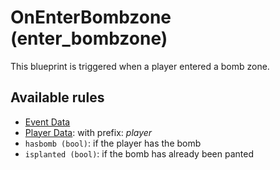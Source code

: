 # OnEnterBombzone (enter_bombzone)

This blueprint is triggered when a player entered a bomb zone.

## Available rules

- [Event Data](../rules/GlobalEventData.md)
- [Player Data](../rules/GlobalPlayerData.md): with prefix: *player*
- `hasbomb (bool)`: if the player has the bomb
- `isplanted (bool)`: if the bomb has already been panted
